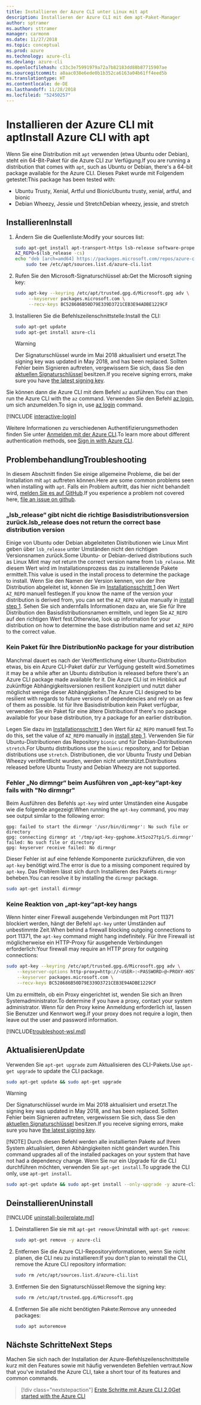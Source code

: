 ```yaml
---
title: Installieren der Azure CLI unter Linux mit apt
description: Installieren der Azure CLI mit dem apt-Paket-Manager
author: sptramer
ms.author: sttramer
manager: carmonm
ms.date: 11/27/2018
ms.topic: conceptual
ms.prod: azure
ms.technology: azure-cli
ms.devlang: azure-cli
ms.openlocfilehash: c33c3e75991979a72a7b82183dd88b87715907ae
ms.sourcegitcommit: a8aac038e6ede0b1b352ca6163a04b61ff4eed5b
ms.translationtype: HT
ms.contentlocale: de-DE
ms.lasthandoff: 11/28/2018
ms.locfileid: "52450257"
---
```

# <a name="install-azure-cli-with-apt"></a><span data-ttu-id="75e32-103">Installieren der Azure CLI mit apt</span><span class="sxs-lookup"><span data-stu-id="75e32-103">Install Azure CLI with apt</span></span>

<span data-ttu-id="75e32-104">Wenn Sie eine Distribution mit `apt` verwenden (etwa Ubuntu oder Debian), steht ein 64-Bit-Paket für die Azure CLI zur Verfügung.</span><span class="sxs-lookup"><span data-stu-id="75e32-104">If you are running a distribution that comes with `apt`, such as Ubuntu or Debian, there's a 64-bit package available for the Azure CLI.</span></span> <span data-ttu-id="75e32-105">Dieses Paket wurde mit Folgendem getestet:</span><span class="sxs-lookup"><span data-stu-id="75e32-105">This package has been tested with:</span></span>

* <span data-ttu-id="75e32-106">Ubuntu Trusty, Xenial, Artful und Bionic</span><span class="sxs-lookup"><span data-stu-id="75e32-106">Ubuntu trusty, xenial, artful, and bionic</span></span>
* <span data-ttu-id="75e32-107">Debian Wheezy, Jessie und Stretch</span><span class="sxs-lookup"><span data-stu-id="75e32-107">Debian wheezy, jessie, and stretch</span></span>

## <a name="install"></a><span data-ttu-id="75e32-108">Installieren</span><span class="sxs-lookup"><span data-stu-id="75e32-108">Install</span></span>

1. <div id="install-step-1"/><span data-ttu-id="75e32-109">Ändern Sie die Quellenliste:</span><span class="sxs-lookup"><span data-stu-id="75e32-109">Modify your sources list:</span></span>

    ```bash
    sudo apt-get install apt-transport-https lsb-release software-properties-common -y
    AZ_REPO=$(lsb_release -cs)
    echo "deb [arch=amd64] https://packages.microsoft.com/repos/azure-cli/ $AZ_REPO main" | \
        sudo tee /etc/apt/sources.list.d/azure-cli.list
    ```

2. <div id="signingKey"/><span data-ttu-id="75e32-110">Rufen Sie den Microsoft-Signaturschlüssel ab:</span><span class="sxs-lookup"><span data-stu-id="75e32-110">Get the Microsoft signing key:</span></span>

   ```bash
   sudo apt-key --keyring /etc/apt/trusted.gpg.d/Microsoft.gpg adv \
        --keyserver packages.microsoft.com \
        --recv-keys BC528686B50D79E339D3721CEB3E94ADBE1229CF
   ```

3. <span data-ttu-id="75e32-111">Installieren Sie die Befehlszeilenschnittstelle:</span><span class="sxs-lookup"><span data-stu-id="75e32-111">Install the CLI:</span></span>

   ```bash
   sudo apt-get update
   sudo apt-get install azure-cli
   ```

   > [!WARNING]
   > <span data-ttu-id="75e32-112">Der Signaturschlüssel wurde im Mai 2018 aktualisiert und ersetzt.</span><span class="sxs-lookup"><span data-stu-id="75e32-112">The signing key was updated in May 2018, and has been replaced.</span></span> <span data-ttu-id="75e32-113">Sollten Fehler beim Signieren auftreten, vergewissern Sie sich, dass Sie den [aktuellen Signaturschlüssel](#signingKey) besitzen.</span><span class="sxs-lookup"><span data-stu-id="75e32-113">If you receive signing errors, make sure you have [the latest signing key](#signingKey).</span></span>

<span data-ttu-id="75e32-114">Sie können dann die Azure CLI mit dem Befehl `az` ausführen.</span><span class="sxs-lookup"><span data-stu-id="75e32-114">You can then run the Azure CLI with the `az` command.</span></span> <span data-ttu-id="75e32-115">Verwenden Sie den Befehl [az login](/cli/azure/reference-index#az-login), um sich anzumelden.</span><span class="sxs-lookup"><span data-stu-id="75e32-115">To sign in, use [az login](/cli/azure/reference-index#az-login) command.</span></span>

[!INCLUDE [interactive-login](includes/interactive-login.md)]

<span data-ttu-id="75e32-116">Weitere Informationen zu verschiedenen Authentifizierungsmethoden finden Sie unter [Anmelden mit der Azure CLI](authenticate-azure-cli.md).</span><span class="sxs-lookup"><span data-stu-id="75e32-116">To learn more about different authentication methods, see [Sign in with Azure CLI](authenticate-azure-cli.md).</span></span>

## <a name="troubleshooting"></a><span data-ttu-id="75e32-117">Problembehandlung</span><span class="sxs-lookup"><span data-stu-id="75e32-117">Troubleshooting</span></span>

<span data-ttu-id="75e32-118">In diesem Abschnitt finden Sie einige allgemeine Probleme, die bei der Installation mit `apt` auftreten können.</span><span class="sxs-lookup"><span data-stu-id="75e32-118">Here are some common problems seen when installing with `apt`.</span></span> <span data-ttu-id="75e32-119">Falls ein Problem auftritt, das hier nicht behandelt wird, [melden Sie es auf GitHub](https://github.com/Azure/azure-cli/issues).</span><span class="sxs-lookup"><span data-stu-id="75e32-119">If you experience a problem not covered here, [file an issue on github](https://github.com/Azure/azure-cli/issues).</span></span>

### <a name="lsbrelease-does-not-return-the-correct-base-distribution-version"></a><span data-ttu-id="75e32-120">„lsb_release“ gibt nicht die richtige Basisdistributionsversion zurück.</span><span class="sxs-lookup"><span data-stu-id="75e32-120">lsb_release does not return the correct base distribution version</span></span>

<span data-ttu-id="75e32-121">Einige von Ubuntu oder Debian abgeleiteten Distributionen wie Linux Mint geben über `lsb_release` unter Umständen nicht den richtigen Versionsnamen zurück.</span><span class="sxs-lookup"><span data-stu-id="75e32-121">Some Ubuntu- or Debian-derived distributions such as Linux Mint may not return the correct version name from `lsb_release`.</span></span> <span data-ttu-id="75e32-122">Mit diesem Wert wird im Installationsprozess das zu installierende Pakete ermittelt.</span><span class="sxs-lookup"><span data-stu-id="75e32-122">This value is used in the install process to determine the package to install.</span></span> <span data-ttu-id="75e32-123">Wenn Sie den Namen der Version kennen, von der Ihre Distribution abgeleitet ist, können Sie im [Installationsschritt 1](#install-step-1) den Wert `AZ_REPO` manuell festlegen.</span><span class="sxs-lookup"><span data-stu-id="75e32-123">If you know the name of the version your distribution is derived from, you can set the `AZ_REPO` value manually in [install step 1](#install-step-1).</span></span> <span data-ttu-id="75e32-124">Sehen Sie sich andernfalls Informationen dazu an, wie Sie für Ihre Distribution den Basisdistributionsnamen ermitteln, und legen Sie `AZ_REPO` auf den richtigen Wert fest.</span><span class="sxs-lookup"><span data-stu-id="75e32-124">Otherwise, look up information for your distribution on how to determine the base distribution name and set `AZ_REPO` to the correct value.</span></span>

### <a name="no-package-for-your-distribution"></a><span data-ttu-id="75e32-125">Kein Paket für Ihre Distribution</span><span class="sxs-lookup"><span data-stu-id="75e32-125">No package for your distribution</span></span>

<span data-ttu-id="75e32-126">Manchmal dauert es nach der Veröffentlichung einer Ubuntu-Distribution etwas, bis ein Azure CLI-Paket dafür zur Verfügung gestellt wird.</span><span class="sxs-lookup"><span data-stu-id="75e32-126">Sometimes it may be a while after an Ubuntu distribution is released before there's an Azure CLI package made available for it.</span></span> <span data-ttu-id="75e32-127">Die Azure CLI ist im Hinblick auf zukünftige Abhängigkeitsversionen resilient konzipiert und nutzt daher möglichst wenige dieser Abhängigkeiten.</span><span class="sxs-lookup"><span data-stu-id="75e32-127">The Azure CLI designed to be resilient with regards to future versions of dependencies and rely on as few of them as possible.</span></span> <span data-ttu-id="75e32-128">Ist für Ihre Basisdistribution kein Paket verfügbar, verwenden Sie ein Paket für eine ältere Distribution.</span><span class="sxs-lookup"><span data-stu-id="75e32-128">If there's no package available for your base distribution, try a package for an earlier distribution.</span></span>

<span data-ttu-id="75e32-129">Legen Sie dazu im [Installationsschritt 1](#install-step-1) den Wert für `AZ_REPO` manuell fest.</span><span class="sxs-lookup"><span data-stu-id="75e32-129">To do this, set the value of `AZ_REPO` manually in [install step 1](#install-step-1).</span></span> <span data-ttu-id="75e32-130">Verwenden Sie für Ubuntu-Distributionen das Repository `bionic` und für Debian-Distributionen `stretch`.</span><span class="sxs-lookup"><span data-stu-id="75e32-130">For Ubuntu distributions use the `bionic` repository, and for Debian distributions use `stretch`.</span></span> <span data-ttu-id="75e32-131">Distributionen, die vor Ubuntu Trusty und Debian Wheezy veröffentlicht wurden, werden nicht unterstützt.</span><span class="sxs-lookup"><span data-stu-id="75e32-131">Distributions released before Ubuntu Trusty and Debian Wheezy are not supported.</span></span>

### <a name="apt-key-fails-with-no-dirmngr"></a><span data-ttu-id="75e32-132">Fehler „No dirmngr“ beim Ausführen von „apt-key“</span><span class="sxs-lookup"><span data-stu-id="75e32-132">apt-key fails with "No dirmngr"</span></span>

<span data-ttu-id="75e32-133">Beim Ausführen des Befehls `apt-key` wird unter Umständen eine Ausgabe wie die folgende angezeigt:</span><span class="sxs-lookup"><span data-stu-id="75e32-133">When running the `apt-key` command, you may see output similar to the following error:</span></span>

```output
gpg: failed to start the dirmngr '/usr/bin/dirmngr': No such file or directory
gpg: connecting dirmngr at '/tmp/apt-key-gpghome.kt5zo27tp1/S.dirmngr' failed: No such file or directory
gpg: keyserver receive failed: No dirmngr
```

<span data-ttu-id="75e32-134">Dieser Fehler ist auf eine fehlende Komponente zurückzuführen, die von `apt-key` benötigt wird.</span><span class="sxs-lookup"><span data-stu-id="75e32-134">The error is due to a missing component required by `apt-key`.</span></span> <span data-ttu-id="75e32-135">Das Problem lässt sich durch Installieren des Pakets `dirmngr` beheben.</span><span class="sxs-lookup"><span data-stu-id="75e32-135">You can resolve it by installing the `dirmngr` package.</span></span>

```bash
sudo apt-get install dirmngr
```

### <a name="apt-key-hangs"></a><span data-ttu-id="75e32-136">Keine Reaktion von „apt-key“</span><span class="sxs-lookup"><span data-stu-id="75e32-136">apt-key hangs</span></span>

<span data-ttu-id="75e32-137">Wenn hinter einer Firewall ausgehende Verbindungen mit Port 11371 blockiert werden, hängt der Befehl `apt-key` unter Umständen auf unbestimmte Zeit.</span><span class="sxs-lookup"><span data-stu-id="75e32-137">When behind a firewall blocking outgoing connections to port 11371, the `apt-key` command might hang indefinitely.</span></span>
<span data-ttu-id="75e32-138">Für Ihre Firewall ist möglicherweise ein HTTP-Proxy für ausgehende Verbindungen erforderlich:</span><span class="sxs-lookup"><span data-stu-id="75e32-138">Your firewall may require an HTTP proxy for outgoing connections:</span></span>

```bash
sudo apt-key --keyring /etc/apt/trusted.gpg.d/Microsoft.gpg adv \
    --keyserver-options http-proxy=http://<USER>:<PASSWORD>@<PROXY-HOST>:<PROXY-PORT>/ \
    --keyserver packages.microsoft.com \
    --recv-keys BC528686B50D79E339D3721CEB3E94ADBE1229CF
```

<span data-ttu-id="75e32-139">Um zu ermitteln, ob ein Proxy eingerichtet ist, wenden Sie sich an Ihren Systemadministrator.</span><span class="sxs-lookup"><span data-stu-id="75e32-139">To determine if you have a proxy, contact your system administrator.</span></span> <span data-ttu-id="75e32-140">Wenn für den Proxy keine Anmeldung erforderlich ist, lassen Sie Benutzer und Kennwort weg.</span><span class="sxs-lookup"><span data-stu-id="75e32-140">If your proxy does not require a login, then leave out the user and password information.</span></span>

[!INCLUDE[troubleshoot-wsl.md](includes/troubleshoot-wsl.md)]

## <a name="update"></a><span data-ttu-id="75e32-141">Aktualisieren</span><span class="sxs-lookup"><span data-stu-id="75e32-141">Update</span></span>

<span data-ttu-id="75e32-142">Verwenden Sie `apt-get upgrade` zum Aktualisieren des CLI-Pakets.</span><span class="sxs-lookup"><span data-stu-id="75e32-142">Use `apt-get upgrade` to update the CLI package.</span></span>

   ```bash
   sudo apt-get update && sudo apt-get upgrade
   ```

> [!WARNING]
> <span data-ttu-id="75e32-143">Der Signaturschlüssel wurde im Mai 2018 aktualisiert und ersetzt.</span><span class="sxs-lookup"><span data-stu-id="75e32-143">The signing key was updated in May 2018, and has been replaced.</span></span> <span data-ttu-id="75e32-144">Sollten Fehler beim Signieren auftreten, vergewissern Sie sich, dass Sie den [aktuellen Signaturschlüssel](#signingKey) besitzen.</span><span class="sxs-lookup"><span data-stu-id="75e32-144">If you receive signing errors, make sure you have [the latest signing key](#signingKey).</span></span>
>
> [!NOTE]
> <span data-ttu-id="75e32-145">Durch diesen Befehl werden alle installierten Pakete auf Ihrem System aktualisiert, deren Abhängigkeiten nicht geändert wurden.</span><span class="sxs-lookup"><span data-stu-id="75e32-145">This command upgrades all of the installed packages on your system that have not had a dependency change.</span></span>
> <span data-ttu-id="75e32-146">Wenn Sie nur ein Upgrade für die CLI durchführen möchten, verwenden Sie `apt-get install`.</span><span class="sxs-lookup"><span data-stu-id="75e32-146">To upgrade the CLI only, use `apt-get install`.</span></span>
> 
> ```bash
> sudo apt-get update && sudo apt-get install --only-upgrade -y azure-cli
> ```

## <a name="uninstall"></a><span data-ttu-id="75e32-147">Deinstallieren</span><span class="sxs-lookup"><span data-stu-id="75e32-147">Uninstall</span></span>

[!INCLUDE [uninstall-boilerplate.md](includes/uninstall-boilerplate.md)]

1. <span data-ttu-id="75e32-148">Deinstallieren Sie sie mit `apt-get remove`:</span><span class="sxs-lookup"><span data-stu-id="75e32-148">Uninstall with `apt-get remove`:</span></span>

    ```bash
    sudo apt-get remove -y azure-cli
    ```

2. <span data-ttu-id="75e32-149">Entfernen Sie die Azure CLI-Repositoryinformationen, wenn Sie nicht planen, die CLI neu zu installieren:</span><span class="sxs-lookup"><span data-stu-id="75e32-149">If you don't plan to reinstall the CLI, remove the Azure CLI repository information:</span></span>

   ```bash
   sudo rm /etc/apt/sources.list.d/azure-cli.list
   ```

3. <span data-ttu-id="75e32-150">Entfernen Sie den Signaturschlüssel:</span><span class="sxs-lookup"><span data-stu-id="75e32-150">Remove the signing key:</span></span>

    ```bash
    sudo rm /etc/apt/trusted.gpg.d/Microsoft.gpg
    ```

4. <span data-ttu-id="75e32-151">Entfernen Sie alle nicht benötigten Pakete:</span><span class="sxs-lookup"><span data-stu-id="75e32-151">Remove any unneeded packages:</span></span>

   ```bash
   sudo apt autoremove
   ```

## <a name="next-steps"></a><span data-ttu-id="75e32-152">Nächste Schritte</span><span class="sxs-lookup"><span data-stu-id="75e32-152">Next Steps</span></span>

<span data-ttu-id="75e32-153">Machen Sie sich nach der Installation der Azure-Befehlszeilenschnittstelle kurz mit den Features sowie mit häufig verwendeten Befehlen vertraut.</span><span class="sxs-lookup"><span data-stu-id="75e32-153">Now that you've installed the Azure CLI, take a short tour of its features and common commands.</span></span>

> [!div class="nextstepaction"]
> [<span data-ttu-id="75e32-154">Erste Schritte mit Azure CLI 2.0</span><span class="sxs-lookup"><span data-stu-id="75e32-154">Get started with the Azure CLI</span></span>](get-started-with-azure-cli.md)
